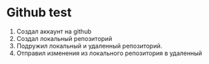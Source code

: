 # Github test
1. Создал аккаунт на github
2. Создал локальный репозиторий
3. Подружил локальный и удаленный репозиторий.
4. Отправил изменения из локального репозитория в удаленный